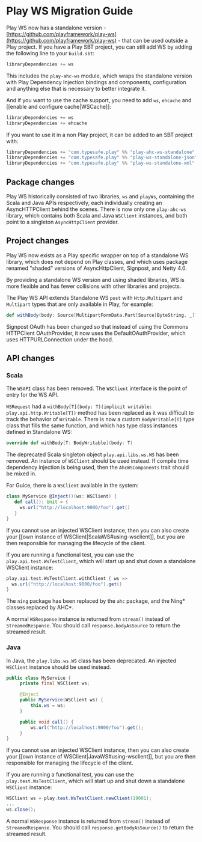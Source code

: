 <!--- Copyright (C) 2009-2017 Lightbend Inc. <https://www.lightbend.com> -->
# Play WS Migration Guide

Play WS now has a standalone version - [https://github.com/playframework/play-ws](https://github.com/playframework/play-ws) - that can be used outside a Play project. If you have a Play SBT project, you can still add WS by adding the following line to your `build.sbt`:
 
```scala
libraryDependencies += ws
```

This includes the `play-ahc-ws` module, which wraps the standalone version with Play Dependency Injection bindings and components, configuration and anything else that is necessary to better integrate it.


And if you want to use the cache support, you need to add `ws`, `ehcache` and [[enable and configure cache|WSCache]]:

```scala
libraryDependencies += ws
libraryDependencies += ehcache
```

If you want to use it in a non Play project, it can be added to an SBT project with:

```scala
libraryDependencies += "com.typesafe.play" %% "play-ahc-ws-standalone" % "1.0.0"
libraryDependencies += "com.typesafe.play" %% "play-ws-standalone-json" % "1.0.0"
libraryDependencies += "com.typesafe.play" %% "play-ws-standalone-xml" % "1.0.0"
```

## Package changes

Play WS historically consisted of two libraries, `ws` and `playWs`, containing the Scala and Java APIs respectively, each individually creating an AsyncHTTPClient behind the scenes.  There is now only one `play-ahc-ws` library, which contains both Scala and Java `WSClient` instances, and both point to a singleton `AsyncHttpClient` provider.

## Project changes

Play WS now exists as a Play specific wrapper on top of a standalone WS library, which does not depend on Play classes, and which uses package renamed "shaded" versions of AsyncHttpClient, Signpost, and Netty 4.0.

By providing a standalone WS version and using shaded libraries, WS is more flexible and has fewer collisions with other libraries and projects.

The Play WS API extends Standalone WS `post` with `Http.Multipart` and `Multipart` types that are only available in Play, for example:

```scala
def withBody(body: Source[MultipartFormData.Part[Source[ByteString, _]], _]): Self 
```

Signpost OAuth has been changed so that instead of using the Commons HTTPClient OAuthProvider, it now uses the DefaultOAuthProvider, which uses HTTPURLConnection under the hood.

## API changes

### Scala

The `WSAPI` class has been removed.  The `WSClient` interface is the point of entry for the WS API.

`WSRequest` had a `withBody[T](body: T)(implicit writable: play.api.http.Writable[T])` method has been replaced as it was difficult to track the behavior of `Writable`. There is now a custom `BodyWritable[T]` type class that fills the same function, and which has type class instances defined in Standalone WS:

```scala
override def withBody[T: BodyWritable](body: T)
```

The deprecated Scala singleton object `play.api.libs.ws.WS` has been removed.  An instance of `WSClient` should be used instead.  If compile time dependency injection is being used, then the `AhcWSComponents` trait should be mixed in.

For Guice, there is a `WSClient` available in the system:

```scala
class MyService @Inject()(ws: WSClient) {
   def call(): Unit = {     
     ws.url("http://localhost:9000/foo").get()
   }
}
```

If you cannot use an injected WSClient instance, then you can also create your [[own instance of WSClient|ScalaWS#using-wsclient]], but you are then responsible for managing the lifecycle of the client.

If you are running a functional test, you can use the `play.api.test.WsTestClient`, which will start up and shut down a standalone WSClient instance:

```scala
play.api.test.WsTestClient.withClient { ws =>
  ws.url("http://localhost:9000/foo").get()
}
```

The `ning` package has been replaced by the `ahc` package, and the Ning* classes replaced by AHC*.

A normal `WSResponse` instance is returned from `stream()` instead of `StreamedResponse`.  You should call `response.bodyAsSource` to return the streamed result.

### Java

In Java, the `play.libs.ws.WS` class has been deprecated.  An injected `WSClient` instance should be used instead.

```java
public class MyService {
     private final WSClient ws;

     @Inject
     public MyService(WSClient ws) {
         this.ws = ws;
     }

     public void call() {     
         ws.url("http://localhost:9000/foo").get();
     }
}
```

If you cannot use an injected WSClient instance, then you can also create your [[own instance of WSClient|JavaWS#using-wsclient]], but you are then responsible for managing the lifecycle of the client.

If you are running a functional test, you can use the `play.test.WsTestClient`, which will start up and shut down a standalone `WSClient` instance:

```java
WSClient ws = play.test.WsTestClient.newClient(19001);
...
ws.close();
```

A normal `WSResponse` instance is returned from `stream()` instead of `StreamedResponse`.  You should call `response.getBodyAsSource()` to return the streamed result.